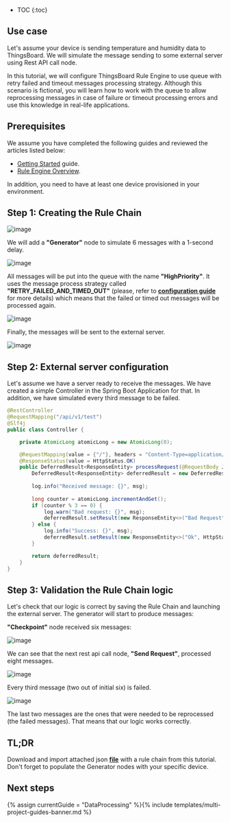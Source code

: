 * TOC
{:toc}

## Use case

Let's assume your device is sending temperature and humidity data to ThingsBoard. We will simulate the message sending to some external server using 
Rest API call node.

In this tutorial, we will configure ThingsBoard Rule Engine to use queue with retry failed and timeout messages processing strategy.
Although this scenario is fictional, you will learn how to work with the queue to allow reprocessing messages in case of failure or timeout processing errors
and use this knowledge in real-life applications.

## Prerequisites 

We assume you have completed the following guides and reviewed the articles listed below:

  * [Getting Started](/docs/{{docsPrefix}}getting-started-guides/helloworld/) guide.
  * [Rule Engine Overview](/docs/{{docsPrefix}}user-guide/rule-engine-2-0/overview/).
  
In addition, you need to have at least one device provisioned in your environment.

## Step 1: Creating the Rule Chain

![image](/images/user-guide/rule-engine-2-5/tutorials/reprocessing_rule_chain.png)

We will add a **"Generator"** node to simulate 6 messages with a 1-second delay.

![image](/images/user-guide/rule-engine-2-5/tutorials/generator_reprocessing.png)

All messages will be put into the queue with the name **"HighPriority"**. It uses the message process strategy called **"RETRY_FAILED_AND_TIMED_OUT"** 
(please, refer to [**configuration guide**](/docs/{{docsPrefix}}user-guide/install/config/) for more details) which means that
the failed or timed out messages will be processed again.

![image](/images/user-guide/rule-engine-2-5/tutorials/checkpoint_reprocessing.png)

Finally, the messages will be sent to the external server.

![image](/images/user-guide/rule-engine-2-5/tutorials/rest_api.png)

## Step 2: External server configuration

Let's assume we have a server ready to receive the messages. We have created a simple Controller in the Spring Boot Application for that.
In addition, we have simulated every third message to be failed.

```java
@RestController
@RequestMapping("/api/v1/test")
@Slf4j
public class Controller {

    private AtomicLong atomicLong = new AtomicLong(0);

    @RequestMapping(value = {"/"}, headers = "Content-Type=application/json", method = {RequestMethod.POST})
    @ResponseStatus(value = HttpStatus.OK)
    public DeferredResult<ResponseEntity> processRequest(@RequestBody JsonNode msg) {
        DeferredResult<ResponseEntity> deferredResult = new DeferredResult<>();
        
        log.info("Received message: {}", msg);
        
        long counter = atomicLong.incrementAndGet();
        if (counter % 3 == 0) {
            log.warn("Bad request: {}", msg);
            deferredResult.setResult(new ResponseEntity<>("Bad Request", HttpStatus.BAD_REQUEST));
        } else {
            log.info("Success: {}", msg);
            deferredResult.setResult(new ResponseEntity<>("Ok", HttpStatus.OK));
        }

        return deferredResult;
    }
}
```

## Step 3: Validation the Rule Chain logic

Let's check that our logic is correct by saving the Rule Chain and launching the external server. The generator will start to produce messages:

**"Checkpoint"** node received six messages:

![image](/images/user-guide/rule-engine-2-5/tutorials/checkpoint_reprocessing_events.png)

We can see that the next rest api call node, **"Send Request"**, processed eight messages.

![image](/images/user-guide/rule-engine-2-5/tutorials/rest_api_events.png)

Every third message (two out of initial six) is failed.

![image](/images/user-guide/rule-engine-2-5/tutorials/error_event.png)

The last two messages are the ones that were needed to be reprocessed (the failed messages).
That means that our logic works correctly.

## TL;DR

Download and import attached json [**file**](/docs/{{docsPrefix}}user-guide/rule-engine-2-5/tutorials/resources/send_request_rule_chain.json) with a rule chain from this tutorial.
Don't forget to populate the Generator nodes with your specific device.
 
## Next steps

{% assign currentGuide = "DataProcessing" %}{% include templates/multi-project-guides-banner.md %}






